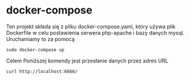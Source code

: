 # docker-compose
Ten projekt składa się z pliku docker-compose.yaml, który używa plik Dockerfile w celu postawienia serwera php-apache i bazy danych mysql.
Uruchamiamy to za pomocą
```
sudo docker-compose up
```
Celem Poniższej komendy jest przesłanie danych przez adres URL 
```
curl http://localhost:6666/
```

